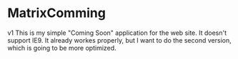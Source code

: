 # MatrixComming
v1
This is my simple "Coming Soon" application for the web site. It doesn't support IE9.
It already workes properly, but I want to do the second version, which is going to be more optimized.
